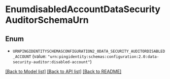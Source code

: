 # EnumdisabledAccountDataSecurityAuditorSchemaUrn

## Enum


* `URNPINGIDENTITYSCHEMASCONFIGURATION2_0DATA_SECURITY_AUDITORDISABLED_ACCOUNT` (value: `"urn:pingidentity:schemas:configuration:2.0:data-security-auditor:disabled-account"`)


[[Back to Model list]](../README.md#documentation-for-models) [[Back to API list]](../README.md#documentation-for-api-endpoints) [[Back to README]](../README.md)


